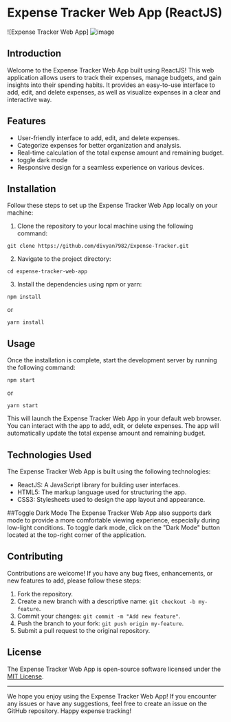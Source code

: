 # Expense Tracker Web App (ReactJS)

![Expense Tracker Web App]
![image](https://github.com/divyan7982/Expense-Tracker/assets/131895243/26af2fd7-abf5-4376-bf1a-b41b2a31e5fc)


## Introduction

Welcome to the Expense Tracker Web App built using ReactJS! This web application allows users to track their expenses, manage budgets, and gain insights into their spending habits. It provides an easy-to-use interface to add, edit, and delete expenses, as well as visualize expenses in a clear and interactive way.

## Features

- User-friendly interface to add, edit, and delete expenses.
- Categorize expenses for better organization and analysis.
- Real-time calculation of the total expense amount and remaining budget.
- toggle dark mode
- Responsive design for a seamless experience on various devices.

## Installation

Follow these steps to set up the Expense Tracker Web App locally on your machine:

1. Clone the repository to your local machine using the following command:

```
git clone https://github.com/divyan7982/Expense-Tracker.git
```

2. Navigate to the project directory:

```
cd expense-tracker-web-app
```

3. Install the dependencies using npm or yarn:

```
npm install
```
or
```
yarn install
```

## Usage

Once the installation is complete, start the development server by running the following command:

```
npm start
```
or
```
yarn start
```

This will launch the Expense Tracker Web App in your default web browser. You can interact with the app to add, edit, or delete expenses. The app will automatically update the total expense amount and remaining budget.

## Technologies Used

The Expense Tracker Web App is built using the following technologies:

- ReactJS: A JavaScript library for building user interfaces.
- HTML5: The markup language used for structuring the app.
- CSS3: Stylesheets used to design the app layout and appearance.

##Toggle Dark Mode
The Expense Tracker Web App also supports dark mode to provide a more comfortable viewing experience, especially during low-light conditions. To toggle dark mode, click on the "Dark Mode" button located at the top-right corner of the application.

## Contributing

Contributions are welcome! If you have any bug fixes, enhancements, or new features to add, please follow these steps:

1. Fork the repository.
2. Create a new branch with a descriptive name: `git checkout -b my-feature`.
3. Commit your changes: `git commit -m "Add new feature"`.
4. Push the branch to your fork: `git push origin my-feature`.
5. Submit a pull request to the original repository.

## License

The Expense Tracker Web App is open-source software licensed under the [MIT License](LICENSE).

---

We hope you enjoy using the Expense Tracker Web App! If you encounter any issues or have any suggestions, feel free to create an issue on the GitHub repository. Happy expense tracking!
